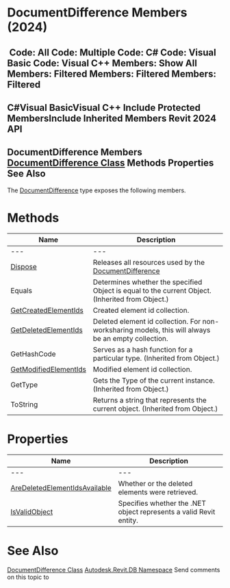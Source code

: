 # DocumentDifference Members (2024)

﻿
 Code: All Code: Multiple Code: C# Code: Visual Basic Code: Visual C++  Members: Show All Members: Filtered Members: Filtered Members: Filtered   
---  
C#Visual BasicVisual C++
Include Protected MembersInclude Inherited Members
Revit 2024 API  
---  
DocumentDifference Members  
[DocumentDifference Class](856189a3-0160-8609-8e6b-df23ea369e43.md "DocumentDifference Class") Methods Properties See Also  
---  
The [DocumentDifference](856189a3-0160-8609-8e6b-df23ea369e43.md "DocumentDifference Class") type exposes the following members.
# Methods
| Name | Description |
| --- | --- |
| --- | --- | --- |
| [Dispose](0a5c5449-f9f7-48d4-3e85-f96e1dd89f0a.md "Dispose Method") | Releases all resources used by the [DocumentDifference](856189a3-0160-8609-8e6b-df23ea369e43.md "DocumentDifference Class") |
| Equals | Determines whether the specified Object is equal to the current Object. (Inherited from Object.) |
| [GetCreatedElementIds](1513d9fe-0282-9074-c2a3-591b9cbed7bf.md "GetCreatedElementIds Method") | Created element id collection. |
| [GetDeletedElementIds](295b832e-a844-9a39-e746-ef072eb964be.md "GetDeletedElementIds Method") | Deleted element id collection. For non-worksharing models, this will always be an empty collection. |
| GetHashCode | Serves as a hash function for a particular type.  (Inherited from Object.) |
| [GetModifiedElementIds](ea9a9eb3-506c-ee93-69a3-8a8c4489b0f8.md "GetModifiedElementIds Method") | Modified element id collection. |
| GetType | Gets the Type of the current instance. (Inherited from Object.) |
| ToString | Returns a string that represents the current object. (Inherited from Object.) |

# Properties
| Name | Description |
| --- | --- |
| --- | --- | --- |
| [AreDeletedElementIdsAvailable](03599d71-84de-97f3-8fcd-10a5d11a0910.md "AreDeletedElementIdsAvailable Property") | Whether or the deleted elements were retrieved. |
| [IsValidObject](32d5a71a-dac5-dff2-cbd8-907164366fdc.md "IsValidObject Property") | Specifies whether the .NET object represents a valid Revit entity. |

# See Also
[DocumentDifference Class](856189a3-0160-8609-8e6b-df23ea369e43.md "DocumentDifference Class")
[Autodesk.Revit.DB Namespace](87546ba7-461b-c646-cbb1-2cb8f5bff8b2.md "Autodesk.Revit.DB Namespace")
Send comments on this topic to 